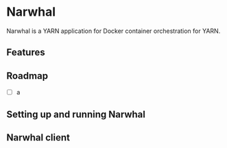 # Narwhal

Narwhal is a YARN application for Docker container orchestration for YARN.

## Features

## Roadmap

- [ ] a

## Setting up and running Narwhal

## Narwhal client
